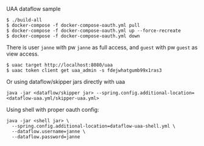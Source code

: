 UAA dataflow sample

```
$ ./build-all
$ docker-compose -f docker-compose-oauth.yml pull
$ docker-compose -f docker-compose-oauth.yml up --force-recreate
$ docker-compose -f docker-compose-oauth.yml down
```
There is user `janne` with pw `janne` as full access, and `guest` with pw `guest` as view access.


```
$ uaac target http://localhost:8080/uaa
$ uaac token client get uaa_admin -s fdejwhatgumb99x1ras3
```

Or using dataflow/skipper jars directly with uaa

```
java -jar <dataflow/skipper jar> --spring.config.additional-location=<dataflow-uaa.yml/skipper-uaa.yml>
```

Using shell with proper oauth config:
```
java -jar <shell jar> \
  --spring.config.additional-location=dataflow-uaa-shell.yml \
  --dataflow.username=janne \
  --dataflow.password=janne
```

